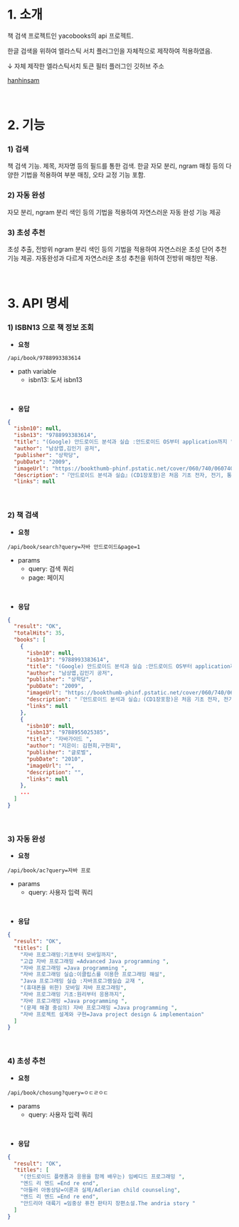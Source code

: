 # 1. 소개

책 검색 프로젝트인 yacobooks의 api 프로젝트.

한글 검색을 위하여 엘라스틱 서치 플러그인을 자체적으로 제작하여 적용하였음.

↓ 자체 제작한 엘라스틱서치 토큰 필터 플러그인 깃허브 주소

[hanhinsam](https://github.com/yaincoding/hanhinsam)

<br>

# 2. 기능

### 1) 검색

책 검색 기능. 제목, 저자명 등의 필드를 통한 검색. 한글 자모 분리, ngram 매칭 등의 다양한 기법을 적용하여 부분 매칭, 오타 교정 기능 포함.

### 2) 자동 완성

자모 분리, ngram 분리 색인 등의 기법을 적용하여 자연스러운 자동 완성 기능 제공

### 3) 초성 추천

초성 추출, 전방위 ngram 분리 색인 등의 기법을 적용하여 자연스러운 초성 단어 추천 기능 제공. 자동완성과 다르게 자연스러운 초성 추천을 위하여 전방위 매칭만 적용.

<br>

# 3. API 명세

### 1) ISBN13 으로 책 정보 조회

+ **요청**

``` http
/api/book/9788993383614
```

+ path variable
  + isbn13: 도서 isbn13

<br>

+ **응답**

``` json
{
  "isbn10": null,
  "isbn13": "9788993383614",
  "title": "(Google) 안드로이드 분석과 실습 :안드로이드 OS부터 application까지 ",
  "author": "남상엽,김인기 공저",
  "publisher": "상학당",
  "pubDate": "2009",
  "imageUrl": "https://bookthumb-phinf.pstatic.net/cover/060/740/06074095.jpg?type=m1&udate=20141122",
  "description": "『안드로이드 분석과 실습』(CD1장포함)은 처음 기초 전자, 전기, 통신, 컴퓨터, 제어 및 응용을 접하는 학생에게 기본적이며 쉽고 빠르게 접근할 수 있도록 초점을 맞춘 교재이다.",
  "links": null

```

<br>

### 2) 책 검색

+ **요청**

``` http
/api/book/search?query=자바 안드로이드&page=1
```

+ params
  + query: 검색 쿼리
  + page: 페이지

<br>

+ **응답**

``` json
{
  "result": "OK",
  "totalHits": 35,
  "books": [
    {
      "isbn10": null,
      "isbn13": "9788993383614",
      "title": "(Google) 안드로이드 분석과 실습 :안드로이드 OS부터 application까지 ",
      "author": "남상엽,김인기 공저",
      "publisher": "상학당",
      "pubDate": "2009",
      "imageUrl": "https://bookthumb-phinf.pstatic.net/cover/060/740/06074095.jpg?type=m1&udate=20141122",
      "description": "『안드로이드 분석과 실습』(CD1장포함)은 처음 기초 전자, 전기, 통신, 컴퓨터, 제어 및 응용을 접하는 학생에게 기본적이며 쉽고 빠르게 접근할 수 있도록 초점을 맞춘 교재이다.",
      "links": null
    },
    {
      "isbn10": null,
      "isbn13": "9788955025385",
      "title": "자바가이드 ",
      "author": "지은이: 김현희,구현회",
      "publisher": "글로벌",
      "pubDate": "2010",
      "imageUrl": "",
      "description": "",
      "links": null
    },
    ...
  ]
}
```

<br>

### 3) 자동 완성

+ **요청**

``` http
/api/book/ac?query=자바 프로
```

+ params
  + query: 사용자 입력 쿼리

<br>

+ **응답**

``` json
{
  "result": "OK",
  "titles": [
    "자바 프로그래밍:기초부터 모바일까지",
    "고급 자바 프로그래밍 =Advanced Java programming ",
    "자바 프로그래밍 =Java programming ",
    "자바 프로그래밍 실습:이클립스를 이용한 프로그래밍 해설",
    "Java 프로그래밍 실습 :자바프로그램실습 교재 ",
    "(휴대폰을 위한) 모바일 자바 프로그래밍",
    "자바 프로그래밍 기초:원리부터 응용까지",
    "자바 프로그래밍 =Java programming ",
    "(문제 해결 중심의) 자바 프로그래밍 =Java programming ",
    "자바 프로젝트 설계와 구현=Java project design & implementaion"
  ]
}
```

<br>

### 4) 초성 추천

+ **요청**

``` http
/api/book/chosung?query=ㅇㄷㄹㅇㄷ
```

+ params
  + query: 사용자 입력 쿼리

<br>

+ **응답**

``` json
{
  "result": "OK",
  "titles": [
    "(안드로이드 플랫폼과 응용을 함께 배우는) 임베디드 프로그래밍 ",
    "엔드 리 엔드 =End re end",
    "아들러 아동상담=이론과 실제/Adlerian child counseling",
    "엔드 리 엔드 =End re end",
    "안드리아 대륙기 =임중상 퓨전 판타지 장편소설.The andria story "
  ]
}
```